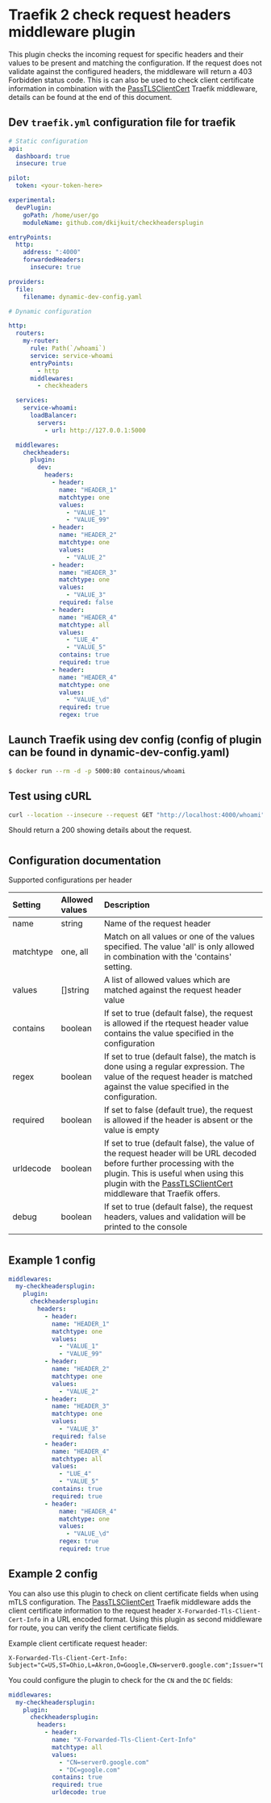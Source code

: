 # Traefik 2 check request headers middleware plugin

This plugin checks the incoming request for specific headers and their values to be present and matching the configuration. If the request does not validate against the configured headers, the middleware will return a 403 Forbidden status code. This is can also be used to check client certificate information in combination with the [PassTLSClientCert](https://doc.traefik.io/traefik/middlewares/passtlsclientcert/) Traefik middleware, details can be found at the end of this document.

## Dev `traefik.yml` configuration file for traefik

```yaml
# Static configuration
api:
  dashboard: true
  insecure: true

pilot:
  token: <your-token-here>

experimental:
  devPlugin:
    goPath: /home/user/go
    moduleName: github.com/dkijkuit/checkheadersplugin

entryPoints:
  http:
    address: ":4000"
    forwardedHeaders:
      insecure: true

providers:
  file:
    filename: dynamic-dev-config.yaml
```

```yaml
# Dynamic configuration

http:
  routers:
    my-router:
      rule: Path(`/whoami`)
      service: service-whoami
      entryPoints:
        - http
      middlewares:
        - checkheaders

  services:
    service-whoami:
      loadBalancer:
        servers:
          - url: http://127.0.0.1:5000

  middlewares:
    checkheaders:
      plugin:
        dev:
          headers:
            - header:
              name: "HEADER_1"
              matchtype: one
              values:
                - "VALUE_1"
                - "VALUE_99"
            - header:
              name: "HEADER_2"
              matchtype: one
              values:
                - "VALUE_2"
            - header:
              name: "HEADER_3"
              matchtype: one
              values:
                - "VALUE_3"
              required: false
            - header:
              name: "HEADER_4"
              matchtype: all
              values:
                - "LUE_4"
                - "VALUE_5"
              contains: true
              required: true
            - header:
              name: "HEADER_4"
              matchtype: one
              values:
                - "VALUE_\d"
              required: true
              regex: true
```

## Launch Traefik using dev config (config of plugin can be found in dynamic-dev-config.yaml)

```bash
$ docker run --rm -d -p 5000:80 containous/whoami
```

## Test using cURL

```bash
curl --location --insecure --request GET "http://localhost:4000/whoami" --header "HEADER_1: VALUE_99" --header "HEADER_2: VALUE_2" --header "HEADER_3: VALUE_3" --header "HEADER_4: VALUE_X_and_VALUE_4_and_VALUE_5_AND_6"
```

Should return a 200 showing details about the request.

#

## Configuration documentation

Supported configurations per header

| Setting   | Allowed values | Description |
| :--       | :--            | :--         |
| name      | string   | Name of the request header |
| matchtype | one, all | Match on all values or one of the values specified. The value 'all' is only allowed in combination with the 'contains' setting.|
| values    | []string | A list of allowed values which are matched against the request header value|
| contains  | boolean  | If set to true (default false), the request is allowed if the rtequest header value contains the value specified in the configuration |
| regex     | boolean  | If set to true (default false), the match is done using a regular expression. The value of the request header is matched against the value specified in the configuration. |
| required  | boolean  | If set to false (default true), the request is allowed if the header is absent or the value is empty|
| urldecode | boolean  | If set to true (default false), the value of the request header will be URL decoded before further processing with the plugin. This is useful when using this plugin with the [PassTLSClientCert](https://doc.traefik.io/traefik/middlewares/passtlsclientcert/) middleware that Traefik offers.
| debug     | boolean  | If set to true (default false), the request headers, values and validation will be printed to the console|

#

## Example 1 config

```yaml
middlewares:
  my-checkheadersplugin:
    plugin:
      checkheadersplugin:
        headers:
          - header:
            name: "HEADER_1"
            matchtype: one
            values:
              - "VALUE_1"
              - "VALUE_99"
          - header:
            name: "HEADER_2"
            matchtype: one
            values:
              - "VALUE_2"
          - header:
            name: "HEADER_3"
            matchtype: one
            values:
              - "VALUE_3"
            required: false
          - header:
            name: "HEADER_4"
            matchtype: all
            values:
              - "LUE_4"
              - "VALUE_5"
            contains: true
            required: true
          - header:
              name: "HEADER_4"
              matchtype: one
              values:
                - "VALUE_\d"
              regex: true
              required: true
```

## Example 2 config

You can also use this plugin to check on client certificate fields when using mTLS configuration. The [PassTLSClientCert](https://doc.traefik.io/traefik/middlewares/passtlsclientcert/) Traefik middleware adds the client certificate information to the request header `X-Forwarded-Tls-Client-Cert-Info` in a URL encoded format. Using this plugin as second middleware for route, you can verify the client certificate fields.

Example client certificate request header:

```http
X-Forwarded-Tls-Client-Cert-Info: Subject="C=US,ST=Ohio,L=Akron,O=Google,CN=server0.google.com";Issuer="DC=us,DC=google.com,DC=com,CN=GoogleRootCA";NB="1687386830";NA="1750458830";SAN="server0.google.com"
```

You could configure the plugin to check for the `CN` and the `DC` fields:

```yaml
middlewares:
  my-checkheadersplugin:
    plugin:
      checkheadersplugin:
        headers:
          - header:
            name: "X-Forwarded-Tls-Client-Cert-Info"
            matchtype: all
            values:
              - "CN=server0.google.com"
              - "DC=google.com"
            contains: true
            required: true
            urldecode: true
```
